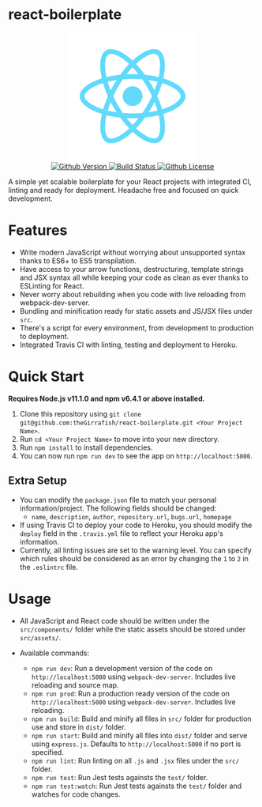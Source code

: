 # react-boilerplate

<div align="center">
  <img src="favicon.ico" alt="react boilerplate banner"/>
  <br>
  <!-- Version -->
  <a href="https://github.com/theGirrafish/react-boilerplate/releases">
    <img src="https://img.shields.io/github/v/theGirrafish/react-boilerplate.svg" alt="Github Version"/>
  </a>
  <!-- Build Status -->
  <a href="https://travis-ci.org/theGirrafish/react-boilerplate">
    <img src="https://travis-ci.org/theGirrafish/react-boilerplate.svg?branch=master" alt="Build Status"/>
  </a>
  <!-- License -->
  <a href="https://github.com/theGirrafish/react-boilerplate/blob/master/LICENSE">
    <img src="https://img.shields.io/github/license/theGirrafish/react-boilerplate.svg" alt="Github License"/>
  </a>
</div>

A simple yet scalable boilerplate for your React projects with integrated CI, linting and ready for deployment. Headache free and focused on quick development.

Features
========

- Write modern JavaScript without worrying about unsupported syntax thanks to ES6+ to ES5 transpilation.
- Have access to your arrow functions, destructuring, template strings and JSX syntax all while keeping your code as clean as ever thanks to ESLinting for React.
- Never worry about rebuilding when you code with live reloading from webpack-dev-server.
- Bundling and minification ready for static assets and JS/JSX files under `src`.
- There's a script for every environment, from development to production to deployment.
- Integrated Travis CI with linting, testing and deployment to Heroku.

Quick Start
===========

**Requires Node.js v11.1.0 and npm v6.4.1 or above installed.**

1. Clone this repository using `git clone git@github.com:theGirrafish/react-boilerplate.git <Your Project Name>`.
2. Run `cd <Your Project Name>` to move into your new directory.
3. Run `npm install` to install dependencies.
4. You can now run `npm run dev` to see the app on `http://localhost:5000`.

Extra Setup
-----------

- You can modify the `package.json` file to match your personal information/project. The following fields should be changed:
  - `name`, `description`, `author`, `repository.url`, `bugs.url`, `homepage`
- If using Travis CI to deploy your code to Heroku, you should modify the `deploy` field in the `.travis.yml` file to reflect your Heroku app's information.
- Currently, all linting issues are set to the warning level. You can specify which rules should be considered as an error by changing the `1` to `2` in the `.eslintrc` file.

Usage
=====

- All JavaScript and React code should be written under the `src/components/` folder while the static assets should be stored under `src/assets/`.
- Available commands:

  - `npm run dev`: Run a development version of the code on `http://localhost:5000` using `webpack-dev-server`. Includes live reloading and source map.
  - `npm run prod`: Run a production ready version of the code on `http://localhost:5000` using `webpack-dev-server`. Includes live reloading.
  - `npm run build`: Build and minify all files in `src/` folder for production use and store in `dist/` folder.
  - `npm run start`: Build and minify all files into `dist/` folder and serve using `express.js`. Defaults to `http://localhost:5000` if no port is specified.
  - `npm run lint`: Run linting on all `.js` and `.jsx` files under the `src/` folder.
  - `npm run test`: Run Jest tests againsts the `test/` folder.
  - `npm run test:watch`: Run Jest tests againsts the `test/` folder and watches for code changes.
